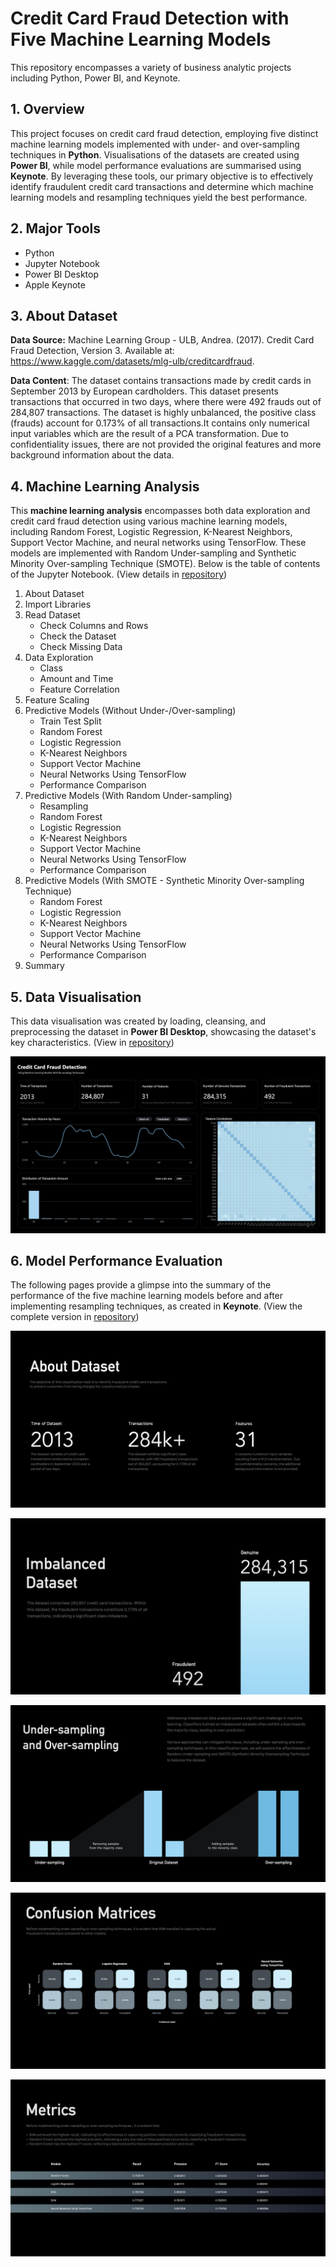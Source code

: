 # Credit Card Fraud Detection with Five Machine Learning Models
This repository encompasses a variety of business analytic projects including Python, Power BI, and Keynote.

## 1. Overview
This project focuses on credit card fraud detection, employing five distinct machine learning models implemented with under- and over-sampling techniques in **Python**. Visualisations of the datasets are created using **Power BI**, while model performance evaluations are summarised using **Keynote**. By leveraging these tools, our primary objective is to effectively identify fraudulent credit card transactions and determine which machine learning models and resampling techniques yield the best performance.

## 2. Major Tools
- Python
- Jupyter Notebook
- Power BI Desktop
- Apple Keynote

## 3. About Dataset
**Data Source:** Machine Learning Group - ULB, Andrea. (2017). Credit Card Fraud Detection, Version 3. Available at: https://www.kaggle.com/datasets/mlg-ulb/creditcardfraud.

**Data Content**: The dataset contains transactions made by credit cards in September 2013 by European cardholders. This dataset presents transactions that occurred in two days, where there were 492 frauds out of 284,807 transactions. The dataset is highly unbalanced, the positive class (frauds) account for 0.173% of all transactions.It contains only numerical input variables which are the result of a PCA transformation. Due to confidentiality issues, there are not provided the original features and more background information about the data. 

## 4. Machine Learning Analysis
This **machine learning analysis** encompasses both data exploration and credit card fraud detection using various machine learning models, including Random Forest, Logistic Regression, K-Nearest Neighbors, Support Vector Machine, and neural networks using TensorFlow. These models are implemented with Random Under-sampling and Synthetic Minority Over-sampling Technique (SMOTE). Below is the table of contents of the Jupyter Notebook. (View details in [repository](https://github.com/rz11111/credit-card-fraud-detection-with-five-machine-learning-models/blob/main/Python%20-%20Machine%20Learning%20Analysis/credit-card-fraud-detection.ipynb))

1. About Dataset
2. Import Libraries
3. Read Dataset
   - Check Columns and Rows
   - Check the Dataset
   - Check Missing Data
4. Data Exploration
   - Class
   - Amount and Time
   - Feature Correlation
5. Feature Scaling
6. Predictive Models (Without Under-/Over-sampling)
   - Train Test Split
   - Random Forest
   - Logistic Regression
   - K-Nearest Neighbors
   - Support Vector Machine
   - Neural Networks Using TensorFlow
   - Performance Comparison
7. Predictive Models (With Random Under-sampling)
   - Resampling
   - Random Forest
   - Logistic Regression
   - K-Nearest Neighbors
   - Support Vector Machine
   - Neural Networks Using TensorFlow
   - Performance Comparison
8. Predictive Models (With SMOTE - Synthetic Minority Over-sampling Technique)
   - Random Forest
   - Logistic Regression
   - K-Nearest Neighbors
   - Support Vector Machine
   - Neural Networks Using TensorFlow
   - Performance Comparison
9. Summary

## 5. Data Visualisation 
This data visualisation was created by loading, cleansing, and preprocessing the dataset in **Power BI Desktop**, showcasing the dataset's key characteristics. (View in [repository](https://github.com/rz11111/credit-card-fraud-detection-with-five-machine-learning-models/blob/main/Power%20BI%20-%20Data%20Visualisation/powerbi-dashboard.png))

![powerbi-dashboard.png](https://github.com/rz11111/credit-card-fraud-detection-with-five-machine-learning-models/blob/main/Power%20BI%20-%20Data%20Visualisation/powerbi-dashboard.png)

## 6. Model Performance Evaluation 
The following pages provide a glimpse into the summary of the performance of the five machine learning models before and after implementing resampling techniques, as created in **Keynote**. (View the complete version in [repository](https://github.com/rz11111/credit-card-fraud-detection-with-five-machine-learning-models/blob/main/Keynote%20-%20Model%20Performance%20Evaluation/model-performance-evaluation.pdf))

![model-performance-evaluation-image-02.png](https://github.com/rz11111/credit-card-fraud-detection-with-five-machine-learning-models/blob/main/Keynote%20-%20Model%20Performance%20Evaluation/Images/model-performance-evaluation-image-02.png)

![model-performance-evaluation-image-04.png](https://github.com/rz11111/credit-card-fraud-detection-with-five-machine-learning-models/blob/main/Keynote%20-%20Model%20Performance%20Evaluation/Images/model-performance-evaluation-image-04.png)

![model-performance-evaluation-image-06.png](https://github.com/rz11111/credit-card-fraud-detection-with-five-machine-learning-models/blob/main/Keynote%20-%20Model%20Performance%20Evaluation/Images/model-performance-evaluation-image-06.png)

![model-performance-evaluation-image-11.png](https://github.com/rz11111/credit-card-fraud-detection-with-five-machine-learning-models/blob/main/Keynote%20-%20Model%20Performance%20Evaluation/Images/model-performance-evaluation-image-11.png)

![model-performance-evaluation-image-12.png](https://github.com/rz11111/credit-card-fraud-detection-with-five-machine-learning-models/blob/main/Keynote%20-%20Model%20Performance%20Evaluation/Images/model-performance-evaluation-image-12.png)







